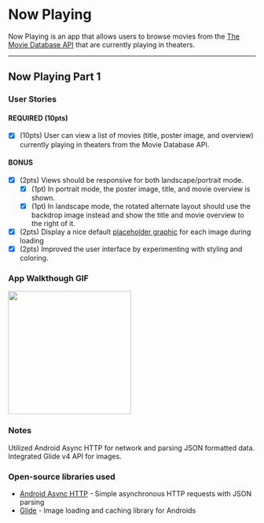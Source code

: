# Now Playing
Now Playing is an app that allows users to browse movies from the [The Movie Database API](https://developers.themoviedb.org/3/getting-started/introduction) that are currently playing in theaters.

---

## Now Playing Part 1

### User Stories

#### REQUIRED (10pts)
- [X] (10pts) User can view a list of movies (title, poster image, and overview) currently playing in theaters from the Movie Database API.

#### BONUS
- [X] (2pts) Views should be responsive for both landscape/portrait mode.
   - [X] (1pt) In portrait mode, the poster image, title, and movie overview is shown.
   - [X] (1pt) In landscape mode, the rotated alternate layout should use the backdrop image instead and show the title and movie overview to the right of it.

- [X] (2pts) Display a nice default [placeholder graphic](https://guides.codepath.org/android/Displaying-Images-with-the-Glide-Library#advanced-usage) for each image during loading
- [X] (2pts) Improved the user interface by experimenting with styling and coloring.

### App Walkthough GIF

<img src="https://github.com/Basit-Sheikh/Flixster/blob/master/walkthrough.gif" width=250><br>

### Notes
Utilized Android Async HTTP for network and parsing JSON formatted data.
Integrated Glide v4 API for images.

### Open-source libraries used

- [Android Async HTTP](https://github.com/codepath/CPAsyncHttpClient) - Simple asynchronous HTTP requests with JSON parsing
- [Glide](https://github.com/bumptech/glide) - Image loading and caching library for Androids

